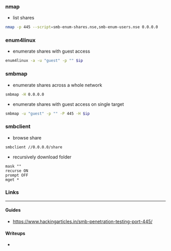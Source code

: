 
### nmap
- list shares
```sh
nmap -p 445 --script=smb-enum-shares.nse,smb-enum-users.nse 0.0.0.0
```

### enum4linux
- enumerate shares with guest access
```bash
enum4linux -a -u "guest" -p "" $ip
```

### smbmap
- enumerate shares across a whole network
```sh
smbmap -H 0.0.0.0
```
- enumerate shares with guest access on single target
```bash
smbmap -u "guest" -p "" -P 445 -H $ip
```

### smbclient
- browse share
```sh
smbclient //0.0.0.0/share
```
- recursively download folder
```
mask ""
recurse ON
prompt OFF
mget *
```

### Links
___
#### Guides
- https://www.hackingarticles.in/smb-penetration-testing-port-445/

#### Writeups
- 